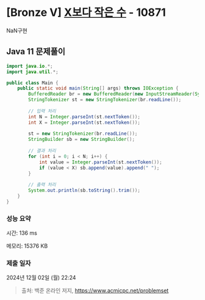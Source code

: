 # [Bronze V] [X보다 작은 수](https://www.acmicpc.net/problem/10871) - 10871 

NaN구현

## Java 11 문제풀이

```Java 11
import java.io.*;
import java.util.*;

public class Main {
    public static void main(String[] args) throws IOException {
        BufferedReader br = new BufferedReader(new InputStreamReader(System.in));
        StringTokenizer st = new StringTokenizer(br.readLine());
        
        // 입력 처리        
        int N = Integer.parseInt(st.nextToken());
        int X = Integer.parseInt(st.nextToken());
        
        st = new StringTokenizer(br.readLine());
        StringBuilder sb = new StringBuilder();
        
        // 결과 처리
        for (int i = 0; i < N; i++) {
            int value = Integer.parseInt(st.nextToken());
            if (value < X) sb.append(value).append(" ");
        }
            
        // 출력 처리
        System.out.println(sb.toString().trim());
    }
}
```

### 성능 요약

시간: 136 ms

메모리: 15376 KB

### 제출 일자

2024년 12월 02일 (월) 22:24

> 출처: 백준 온라인 저지, https://www.acmicpc.net/problemset 

